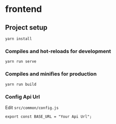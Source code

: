 # frontend

## Project setup

```
yarn install
```

### Compiles and hot-reloads for development

```
yarn run serve
```

### Compiles and minifies for production

```
yarn run build
```

### Config Api Url

Edit `src/common/config.js`

```
export const BASE_URL = "Your Api Url";
```
